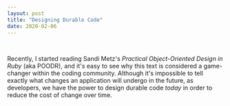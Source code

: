 ```yaml
---
layout: post
title: "Designing Durable Code"
date: 2020-02-06
---
```


&emsp;
<p> Recently, I started reading Sandi Metz's <em>Practical Object-Oriented Design in Ruby</em> (aka POODR), and it's easy to see why this text is considered a game-changer within the coding community. Although it's impossible to tell exactly what changes an application will undergo in the future, as developers, we have the power to design durable code <em>today</em> in order to reduce the cost of change over time.</p>
<p> 
